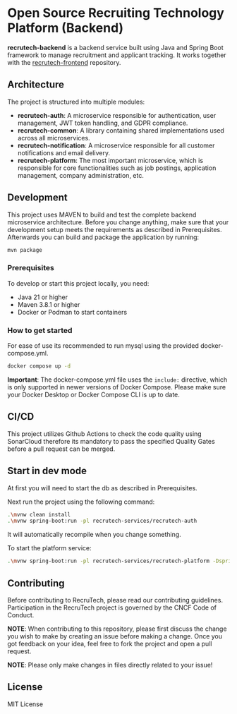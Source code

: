 # Open Source Recruiting Technology Platform (Backend)

**recrutech-backend** is a backend service built using Java and Spring Boot framework to manage recruitment and applicant tracking. It works together with the [recrutech-frontend](https://github.com/recrutech/recrutech-frontend) repository.

## Architecture

The project is structured into multiple modules:

- **recrutech-auth**: A microservice responsible for authentication, user management, JWT token handling, and GDPR compliance.
- **recrutech-common**: A library containing shared implementations used across all microservices.
- **recrutech-notification**: A microservice responsible for all customer notifications and email delivery.
- **recrutech-platform**: The most important microservice, which is responsible for core functionalities such as job postings, application management, company administration, etc.

## Development

This project uses MAVEN to build and test the complete backend microservice architecture. Before you change anything, make sure that your development setup meets the requirements as described in Prerequisites. Afterwards you can build and package the application by running:

```bash
mvn package
```

### Prerequisites

To develop or start this project locally, you need:

- Java 21 or higher
- Maven 3.8.1 or higher
- Docker or Podman to start containers

### How to get started

For ease of use its recommended to run mysql using the provided docker-compose.yml.

```bash
docker compose up -d
```

**Important**: The docker-compose.yml file uses the `include:` directive, which is only supported in newer versions of Docker Compose. Please make sure your Docker Desktop or Docker Compose CLI is up to date.

## CI/CD

This project utilizes Github Actions to check the code quality using SonarCloud therefore its mandatory to pass the specified Quality Gates before a pull request can be merged.

## Start in dev mode

At first you will need to start the db as described in Prerequisites.

Next run the project using the following command:

```bash
.\mvnw clean install
.\mvnw spring-boot:run -pl recrutech-services/recrutech-auth
```

It will automatically recompile when you change something.

To start the platform service:

```bash
.\mvnw spring-boot:run -pl recrutech-services/recrutech-platform -Dspring-boot.run.arguments="--server.port=8081"
```

## Contributing

Before contributing to RecruTech, please read our contributing guidelines. Participation in the RecruTech project is governed by the CNCF Code of Conduct.

**NOTE**: When contributing to this repository, please first discuss the change you wish to make by creating an issue before making a change. Once you got feedback on your idea, feel free to fork the project and open a pull request.

**NOTE**: Please only make changes in files directly related to your issue!

## License

MIT License
